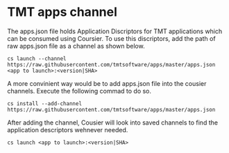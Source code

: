 # TMT apps channel 

The apps.json file holds Application Discriptors for TMT applications which can be consumed using Coursier.
To use this discriptors, add the path of raw apps.json file as a channel as shown below.
```
cs launch --channel https://raw.githubusercontent.com/tmtsoftware/apps/master/apps.json <app to launch>:<version|SHA>
```

A more convinient way would be to add apps.json file into the cousier channels. Execute the following commad to do so.
```
cs install --add-channel https://raw.githubusercontent.com/tmtsoftware/apps/master/apps.json
```

After adding the channel, Cousier will look into saved channels to find the application descriptors wehnever needed.
```
cs launch <app to launch>:<version|SHA>
```
